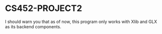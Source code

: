 CS452-PROJECT2
==============

I should warn you that as of now, this program only works with Xlib and GLX as its backend components.
